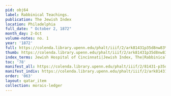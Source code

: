 ```yaml
---
pid: obj64
label: Rabbinical Teachings.
publication: The Jewish Index
location: Philadelphia
full_date: " October 2, 1872"
month_day: 2-Oct
volume-notes: no. 1
year: '1872'
full: https://colenda.library.upenn.edu/phalt/iiif/2/ark81431p35d8nw83%2FSHA256E-s8321266--a012f3a646dcaefebe7c6fc9404c5d8c9b88a80536290ee295b71facce7fc3c2.jpeg/full/3500,/0/default.jpg
thumb: https://colenda.library.upenn.edu/phalt/iiif/2/ark81431p35d8nw83%2FSHA256E-s8321266--a012f3a646dcaefebe7c6fc9404c5d8c9b88a80536290ee295b71facce7fc3c2.jpeg/full/!200,200/0/default.jpg
index_terms: Jewish Hospital of Cincinnati|Jewish Index, The|Rabbinical Teachings
toc: '78'
manifest_all: https://colenda.library.upenn.edu/phalt/iiif/2/81431-p35d8nw83/manifest
manifest_indiv: https://colenda.library.upenn.edu/phalt/iiif/2/ark81431p35d8nw83%2FSHA256E-s8321266--a012f3a646dcaefebe7c6fc9404c5d8c9b88a80536290ee295b71facce7fc3c2.jpeg
order: '063'
layout: qatar_item
collection: morais-ledger
---
```

